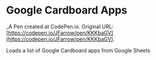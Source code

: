 # Google Cardboard Apps
 _A Pen created at CodePen.io. Original URL: [https://codepen.io/JFarrow/pen/KKKbaGV](https://codepen.io/JFarrow/pen/KKKbaGV).

 Loads a list of Google Cardboard apps from Google Sheets